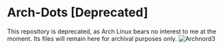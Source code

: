 # Arch-Dots [Deprecated]
This repository is deprecated, as Arch Linux bears no interest to me at the moment. Its files will remain here for archival purposes only.
![Archnord3](https://user-images.githubusercontent.com/64110504/99865056-daaa7a80-2b6c-11eb-9624-c76910c4c5d0.png)
